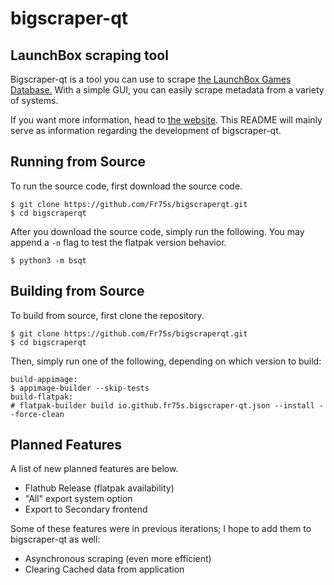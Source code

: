 # bigscraper-qt

## LaunchBox scraping tool

Bigscraper-qt is a tool you can use to scrape [the LaunchBox Games Database.](https://gamesdb.launchbox-app.com/) With a simple GUI, you can easily scrape metadata from a variety of systems.

If you want more information, head to [the website](https://fr75s.github.io/bigscraperqt/). This README will mainly serve as information regarding the development of bigscraper-qt.

## Running from Source

To run the source code, first download the source code.

	$ git clone https://github.com/Fr75s/bigscraperqt.git
	$ cd bigscraperqt

After you download the source code, simply run the following. You may append a `-n` flag to test the flatpak version behavior.

	$ python3 -m bsqt

## Building from Source

To build from source, first clone the repository.

	$ git clone https://github.com/Fr75s/bigscraperqt.git
	$ cd bigscraperqt

Then, simply run one of the following, depending on which version to build:

	build-appimage:
	$ appimage-builder --skip-tests
	build-flatpak:
	# flatpak-builder build io.github.fr75s.bigscraper-qt.json --install --force-clean

## Planned Features

A list of new planned features are below.

- Flathub Release (flatpak availability)
- "All" export system option
- Export to Secondary frontend

Some of these features were in previous iterations; I hope to add them to bigscraper-qt as well:

- Asynchronous scraping (even more efficient)
- Clearing Cached data from application
